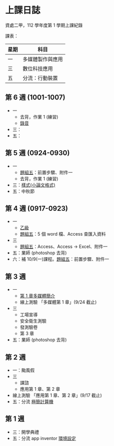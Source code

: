 # 上課日誌

資處二甲，112 學年度第 1 學期上課紀錄

課表：

| 星期 | 科目             |
| ---- | ---------------- |
| 一   | 多媒體製作與應用 |
| 三   | 數位科技應用     |
| 五   | 分流：行動裝置   |

## 第 6 週 (1001-1007)

- 一
    - 去背，作業 1 (練習)
    - [錄音](./misc/record.md)
- 三：
- 五：

## 第 5 週 (0924-0930)

- 一
    - [題組五](../cert/cert2/resolve-5.md)：前置步驟、附件一
    - 去背，作業 1 (練習)
- 三：[樣式(小論文格式)](misc/template_essay.md)
- 五：中秋節

## 第 4 週 (0917-0923)

- 一
    - [乙級](../cert/cert2/index.md)
    - [題組五](../cert/cert2/resolve-5.md)：5 個 word 檔、Access 查匯入資料
- 三
    - [題組五](../cert/cert2/resolve-5.md)：Access、Access -> Excel、附件一
- 五：業師 (photoshop 去背)
- 六：補 10/9(一)課程。[題組五](../cert/cert2/resolve-5.md)：前置步驟、附件一

## 第 3 週

- 一
    - [第 1 章多媒體簡介](misc/C371A3_1.md)
    - 線上測驗 「多媒體第 1 章」(9/24 截止)
- 三
    - 工場宣導
    - 安全衛生測驗
    - 發測驗卷
    - 第 3 章
- 五：業師 (photoshop 去背)

## 第 2 週

- 一：颱風假
- 三
    - 課諮
    - 應用第 1 章、第 2 章
- 線上測驗 「應用第 1 章、第 2 章」(9/17 截止)
- 五：分流 [極簡計算機](../programming/app_inventor/calculator.md)

## 第 1 週

- 三：開學典禮
- 五：分流 app inventor [環境設定](../programming/app_inventor/env.md)

